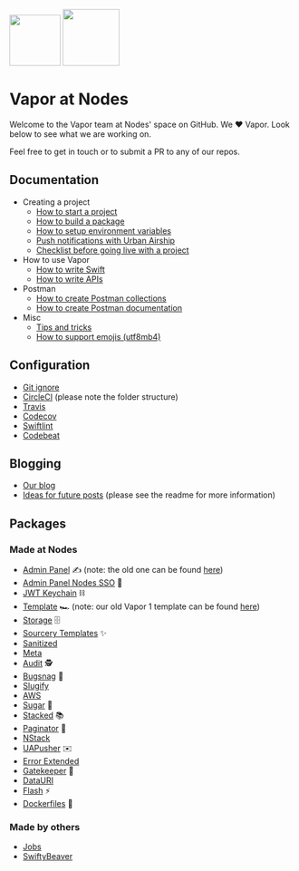 <img src="https://raw.githubusercontent.com/nodes-vapor/readme/master/Assets/nodeslogo.png" width="90"/> <img src="https://raw.githubusercontent.com/nodes-vapor/readme/master/Assets/vaporlogo.png" width="100"/>

# Vapor at Nodes

Welcome to the Vapor team at Nodes' space on GitHub. We ❤️ Vapor. Look below to see what we are working on.

Feel free to get in touch or to submit a PR to any of our repos.

## Documentation

- Creating a project
  - [How to start a project](https://github.com/nodes-vapor/readme/blob/master/Documentation/how-to-start-a-project.md)
  - [How to build a package](https://github.com/nodes-vapor/readme/blob/master/Documentation/how-to-build-a-package.md)
  - [How to setup environment variables](https://github.com/nodes-vapor/readme/blob/master/Documentation/how-to-setup-environment-variables.md)
  - [Push notifications with Urban Airship](https://github.com/nodes-vapor/readme/blob/master/Documentation/how-to-urban-airship-push.md)
  - [Checklist before going live with a project](https://github.com/nodes-vapor/readme/blob/master/Documentation/checklist-before-going-live.md)
- How to use Vapor
  - [How to write Swift](https://github.com/nodes-vapor/readme/blob/master/Documentation/guide-how-to-write-swift.md)
  - [How to write APIs](https://github.com/nodes-vapor/readme/blob/master/Documentation/how-to-write-apis.md)
- Postman
  - [How to create Postman collections](https://github.com/nodes-vapor/readme/blob/master/Documentation/how-to-create-postman-collections.md)
  - [How to create Postman documentation](https://github.com/nodes-vapor/readme/blob/master/Documentation/how-to-create-postman-documentation.md)
- Misc
  - [Tips and tricks](https://github.com/nodes-vapor/readme/blob/master/Documentation/tips-and-tricks.md)
  - [How to support emojis (utf8mb4)](https://github.com/nodes-vapor/readme/blob/master/Documentation/how-to-support-emojis.md)

## Configuration

- [Git ignore](https://github.com/nodes-vapor/readme/blob/master/Configuration/.gitignore)
- [CircleCI](https://github.com/nodes-vapor/readme/tree/master/Configuration/.circleci) (please note the folder structure)
- [Travis](https://github.com/nodes-vapor/readme/blob/master/Configuration/.travis.yml)
- [Codecov](https://github.com/nodes-vapor/readme/blob/master/Configuration/.codecov.yml)
- [Swiftlint](https://github.com/nodes-vapor/readme/blob/master/Configuration/.swiftlint.yml)
- [Codebeat](https://github.com/nodes-vapor/readme/blob/master/Configuration/.codebeatignore)

## Blogging

- [Our blog](https://engineering.nodesagency.com/categories/Vapor/)
- [Ideas for future posts](https://github.com/nodes-vapor/blog-post-ideas/issues) (please see the readme for more information)

## Packages

### Made at Nodes

- [Admin Panel](https://github.com/nodes-vapor/admin-panel-provider) ✍️ (note: the old one can be found [here](https://github.com/nodes-vapor/admin-panel))
- [Admin Panel Nodes SSO](https://github.com/nodes-vapor/admin-panel-nodes-sso) 🔑
- [JWT Keychain](https://github.com/nodes-vapor/jwt-keychain) ⛓
- [Template](https://github.com/nodes-vapor/template) 🏎 (note: our old Vapor 1 template can be found [here](https://github.com/nodes-vapor/template-old))
- [Storage](https://github.com/nodes-vapor/storage) 🗄
- [Sourcery Templates](https://github.com/nodes-vapor/sourcery-templates) ✨
- [Sanitized](https://github.com/nodes-vapor/sanitized)
- [Meta](https://github.com/nodes-vapor/meta)
- [Audit](https://github.com/nodes-vapor/audit-provider) 🕵️
- [Bugsnag](https://github.com/nodes-vapor/bugsnag) 🐛
- [Slugify](https://github.com/nodes-vapor/slugify)
- [AWS](https://github.com/nodes-vapor/aws)
- [Sugar](https://github.com/nodes-vapor/sugar) 🍬
- [Stacked](https://github.com/nodes-vapor/stacked) 📚
- [Paginator](https://github.com/nodes-vapor/paginator) 📄
- [NStack](https://github.com/nodes-vapor/nstack)
- [UAPusher](https://github.com/nodes-vapor/push-urban-airship) ✉️
- [Error Extended](https://github.com/nodes-vapor/error-extended)
- [Gatekeeper](https://github.com/nodes-vapor/gatekeeper) 👮
- [DataURI](https://github.com/nodes-vapor/data-uri)
- [Flash](https://github.com/nodes-vapor/flash) ⚡️
- [Dockerfiles](https://github.com/nodes-vapor/dockerfiles) 🐳

### Made by others

- [Jobs](https://github.com/BrettRToomey/Jobs)
- [SwiftyBeaver](https://github.com/SwiftyBeaver/SwiftyBeaver-Vapor)
